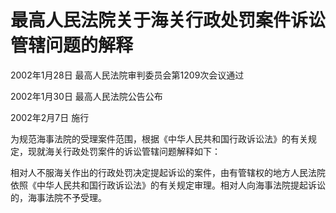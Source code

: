 # 最高人民法院关于海关行政处罚案件诉讼管辖问题的解释

2002年1月28日 最高人民法院审判委员会第1209次会议通过

2002年1月30日 最高人民法院公告公布

2002年2月7日 施行

<!-- INFO END -->

为规范海事法院的受理案件范围，根据《中华人民共和国行政诉讼法》的有关规定，现就海关行政处罚案件的诉讼管辖问题解释如下：

相对人不服海关作出的行政处罚决定提起诉讼的案件，由有管辖权的地方人民法院依照《中华人民共和国行政诉讼法》的有关规定审理。相对人向海事法院提起诉讼的，海事法院不予受理。